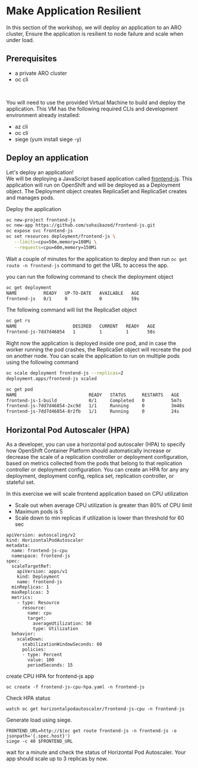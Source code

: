 # Make Application Resilient 
In this section of the workshop, we will deploy an application to an ARO cluster, Ensure the application is resilient to node failure and scale when under load.


## Prerequisites
* a private ARO cluster
* oc cli
<br>


You will need to use the provided Virtual Machine to build and deploy the application.  This VM has the following required CLIs and development environment already installed:
* az cli
* oc cli
* siege (yum install siege -y)

## Deploy an application
Let's deploy an application!  
We will be deploying a JavaScript based application called [frontend-js](https://github.com/sohaibazed/frontend-js.git). This application will run on OpenShift and will be deployed as a Deployment object. The Deployment object creates ReplicaSet and ReplicaSet creates and manages pods.

Deploy the application
```bash
oc new-project frontend-js
oc new-app https://github.com/sohaibazed/frontend-js.git
oc expose svc frontend-js
oc set resources deployment/frontend-js \
   --limits=cpu=50m,memory=100Mi \
   --requests=cpu=60m,memory=150Mi
```

Wait a couple of minutes for the application to deploy and then run ```oc get route -n frontend-js``` command to get the URL to access the app.

you can run the following command to check the deployment object
```bash
oc get deployment
NAME          READY   UP-TO-DATE   AVAILABLE   AGE
frontend-js   0/1     0            0           59s
```

The following command will list the ReplicaSet object
```bash
oc get rs
NAME                     DESIRED   CURRENT   READY   AGE
frontend-js-7dd7d46854   1         1         1       58s
```

Right now the application is deployed inside one pod, and in case the worker running the pod crashes, the ReplicaSet object will recreate the pod on another node. You can scale the application to run on multiple pods using the following command

```bash
oc scale deployment frontend-js --replicas=2
deployment.apps/frontend-js scaled

oc get pod
NAME                           READY   STATUS      RESTARTS   AGE
frontend-js-1-build            0/1     Completed   0          5m7s
frontend-js-7dd7d46854-2xc9d   1/1     Running     0          3m48s
frontend-js-7dd7d46854-8r2fb   1/1     Running     0          24s
```

## Horizontal Pod Autoscaler (HPA)

As a developer, you can use a horizontal pod autoscaler (HPA) to specify how OpenShift Container Platform should automatically increase or decrease the scale of a replication controller or deployment configuration, based on metrics collected from the pods that belong to that replication controller or deployment configuration. You can create an HPA for any any deployment, deployment config, replica set, replication controller, or stateful set.

In this exercise we will scale frontend application based on CPU utilization
* Scale out when average CPU utilization is greater than 80% of CPU limit
* Maximum pods is 5
* Scale down to min replicas if utilization is lower than threshold for 60 sec

```
apiVersion: autoscaling/v2
kind: HorizontalPodAutoscaler
metadata:
  name: frontend-js-cpu
  namespace: frontend-js
spec:
  scaleTargetRef:
    apiVersion: apps/v1
    kind: Deployment
    name: frontend-js
  minReplicas: 1
  maxReplicas: 3
  metrics:
    - type: Resource
      resource:
        name: cpu
        target:
          averageUtilization: 50
          type: Utilization
  behavior:
    scaleDown:
      stabilizationWindowSeconds: 60
      policies:
      - type: Percent
        value: 100
        periodSeconds: 15

```

create CPU HPA for frontend-js app 
```
oc create -f frontend-js-cpu-hpa.yaml -n frontend-js
```

Check HPA status
```
watch oc get horizontalpodautoscaler/frontend-js-cpu -n frontend-js
```

Generate load using siege. 
```
FRONTEND_URL=http://$(oc get route frontend-js -n frontend-js -o jsonpath='{.spec.host}')
siege -c 40 $FRONTEND_URL
```

wait for a minute and check the status of Horizontal Pod Autoscaler. Your app should scale up to 3 replicas by now. 

